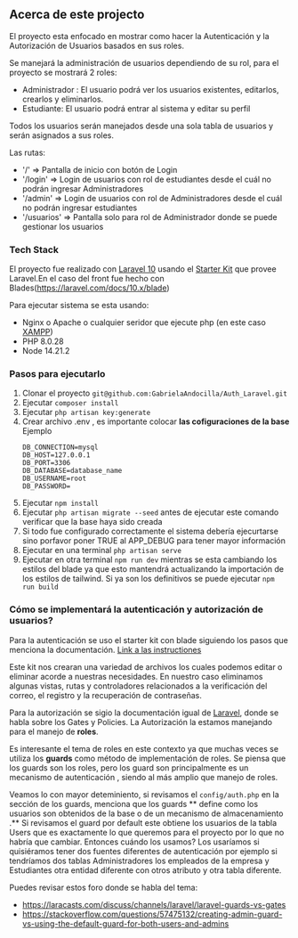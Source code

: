 ## Acerca de este projecto
El proyecto esta enfocado en mostrar como hacer la Autenticación y la Autorización de Usuarios basados en sus roles. 

Se manejará la administración de usuarios dependiendo de su rol, para el proyecto se mostrará 2 roles:
- Administrador : El usuario podrá ver los usuarios existentes, editarlos, crearlos y eliminarlos.
- Estudiante: El usuario podrá entrar al sistema y editar su perfil

Todos los usuarios serán manejados desde una sola tabla de usuarios y serán asignados a sus roles.

Las rutas:
- '/' => Pantalla de inicio con botón de Login
- '/login' => Login de usuarios con rol de estudiantes desde el cuál no podrán ingresar Administradores
- '/admin' => Login de usuarios con rol de Administradores desde el cuál no podrán ingresar estudiantes
- '/usuarios' => Pantalla solo para rol de Administrador donde se puede gestionar los usuarios

### Tech Stack

El proyecto fue realizado con [Laravel 10](https://laravel.com/docs/10.x) usando el [Starter Kit](https://laravel.com/docs/10.x/starter-kits) que provee Laravel.En el caso del front fue hecho con Blades(https://laravel.com/docs/10.x/blade)

Para ejecutar sistema se esta usando:
- Nginx o Apache o cualquier seridor que ejecute php (en este caso [XAMPP](https://www.apachefriends.org/es/download.html))
- PHP 8.0.28
- Node 14.21.2
### Pasos para ejecutarlo

1. Clonar el proyecto `git@github.com:GabrielaAndocilla/Auth_Laravel.git`
2. Ejecutar `composer install`
3. Ejecutar `php artisan key:generate`
4. Crear archivo .env , es importante colocar **las cofiguraciones de la base**
    Ejemplo
    ```
    DB_CONNECTION=mysql
    DB_HOST=127.0.0.1
    DB_PORT=3306
    DB_DATABASE=database_name
    DB_USERNAME=root
    DB_PASSWORD=
    ```
5. Ejecutar `npm install`
6. Ejecutar `php artisan migrate --seed` antes de ejecutar este comando verificar que la base haya sido creada
7. Si todo fue configurado correctamente el sistema debería ejecurtarse sino porfavor poner TRUE al APP_DEBUG para tener mayor información
8. Ejecutar en una terminal `php artisan serve`
9. Ejecutar en otra terminal `npm run dev` mientras se esta cambiando los estilos del blade ya que esto mantendrá actualizando la importación de los estilos de tailwind. Si ya son los definitivos se puede ejecutar `npm run build`

### Cómo se implementará la autenticación y autorización de usuarios?

Para la autenticación se uso el starter kit con blade siguiendo los pasos que menciona la documentación. [Link a las instructiones](https://laravel.com/docs/10.x/starter-kits#laravel-breeze-installation)

Este kit nos crearan una variedad de archivos los cuales podemos editar o eliminar acorde a nuestras necesidades. En nuestro caso eliminamos algunas vistas, rutas y controladores relacionados a la verificación del correo, el registro y la recuperación de contraseñas.

Para la autorización se sigio la documentación igual de [Laravel](https://laravel.com/docs/10.x/authorization), donde se habla sobre los Gates y Policies. La Autorización la estamos manejando para el manejo de **roles**.

Es interesante el tema de roles en este contexto ya que muchas veces se utiliza los **guards** como método de implementación de roles. Se piensa que los guards son los roles, pero los guard son principalmente es un mecanismo de autenticación , siendo al más amplio que manejo de roles. 

Veamos lo con mayor deteminiento, si revisamos el `config/auth.php` en la sección de los guards, menciona que los guards ** define como los usuarios son obtenidos de la base o de un mecanismo de almacenamiento .**  Si revisamos el guard por default este obtiene los usuarios de la tabla Users que es exactamente lo que queremos para el proyecto por lo que no habría que cambiar. 
Entonces cuándo los usamos?
Los usaríamos si quisiéramos tener dos fuentes diferentes de autenticación por ejemplo si tendríamos dos tablas Administradores los empleados de la empresa y Estudiantes otra entidad diferente con otros atributo y otra tabla diferente.

Puedes revisar estos foro donde se habla del tema:
- https://laracasts.com/discuss/channels/laravel/laravel-guards-vs-gates
- https://stackoverflow.com/questions/57475132/creating-admin-guard-vs-using-the-default-guard-for-both-users-and-admins
